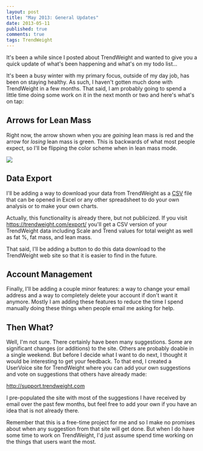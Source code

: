 ```yaml
---
layout: post
title: "May 2013: General Updates"
date: 2013-05-11
published: true
comments: true
tags: TrendWeight
---
```


It's been a while since I posted about TrendWeight and wanted to give you a quick update of what's been happening and what's on my todo list...

It's been a busy winter with my primary focus, outside of my day job, has been on staying healthy.  As such, I haven't gotten much done with TrendWeight in a few months.  That said, I am probably going to spend a little time doing some work on it in the next month or two and here's what's on tap:

## Arrows for Lean Mass

Right now, the arrow shown when you are _gaining_ lean mass is red and the arrow for _losing_ lean mass is green.  This is backwards of what most people expect, so I'll be flipping the color scheme when in lean mass mode.

<img class="border" src="/stuff/trendweight-leanmassarrows.png" />

## Data Export

I'll be adding a way to download your data from TrendWeight as a [CSV](http://en.wikipedia.org/wiki/Comma-separated_values) file that can be opened in Excel or any other spreadsheet to do your own analysis or to make your own charts.  

Actually, this functionality is already there, but not publicized.  If you visit <https://trendweight.com/export/> you'll get a CSV version of your TrendWeight data including Scale and Trend values for total weight as well as fat %, fat mass, and lean mass.

That said, I'll be adding a button to do this data download to the TrendWeight web site so that it is easier to find in the future.

## Account Management

Finally, I'll be adding a couple minor features: a way to change your email address and a way to completely delete your account if don't want it anymore.  Mostly I am adding these features to reduce the time I spend manually doing these things when people email me asking for help.

## Then What?

Well, I'm not sure.  There certainly have been many suggestions.  Some are significant changes (or additions) to the site.  Others are probably doable in a single weekend.  But before I decide what I want to do next, I thought it would be interesting to get your feedback.  To that end, I created a UserVoice site for TrendWeight where you can add your own suggestions and vote on suggestions that others have already made:

<http://support.trendweight.com>

I pre-populated the site with most of the suggestions I have received by email over the past few months, but feel free to add your own if you have an idea that is not already there.

Remember that this is a free-time project for me and so I make no promises about when any suggestion from that site will get done.  But when I do have some time to work on TrendWeight, I'd just assume spend time working on the things that users want the most.